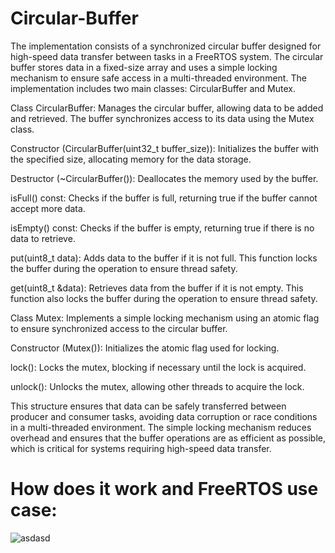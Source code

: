 # Circular-Buffer

The implementation consists of a synchronized circular buffer designed for high-speed data transfer between tasks in a FreeRTOS system. The circular buffer stores data in a fixed-size array and uses a simple locking mechanism to ensure safe access in a multi-threaded environment. The implementation includes two main classes: CircularBuffer and Mutex.

Class CircularBuffer: Manages the circular buffer, allowing data to be added and retrieved. The buffer synchronizes access to its data using the Mutex class.

Constructor (CircularBuffer(uint32_t buffer_size)): Initializes the buffer with the specified size, allocating memory for the data storage.

Destructor (~CircularBuffer()): Deallocates the memory used by the buffer.

isFull() const: Checks if the buffer is full, returning true if the buffer cannot accept more data.

isEmpty() const: Checks if the buffer is empty, returning true if there is no data to retrieve.

put(uint8_t data): Adds data to the buffer if it is not full. This function locks the buffer during the operation to ensure thread safety.

get(uint8_t &data): Retrieves data from the buffer if it is not empty. This function also locks the buffer during the operation to ensure thread safety.

Class Mutex: Implements a simple locking mechanism using an atomic flag to ensure synchronized access to the circular buffer.

Constructor (Mutex()): Initializes the atomic flag used for locking.

lock(): Locks the mutex, blocking if necessary until the lock is acquired.

unlock(): Unlocks the mutex, allowing other threads to acquire the lock.

This structure ensures that data can be safely transferred between producer and consumer tasks, avoiding data corruption or race conditions in a multi-threaded environment. The simple locking mechanism reduces overhead and ensures that the buffer operations are as efficient as possible, which is critical for systems requiring high-speed data transfer.

# How does it work and FreeRTOS use case:
![asdasd](https://github.com/user-attachments/assets/1de050fd-37db-492f-9c2c-ff30c9683614)
